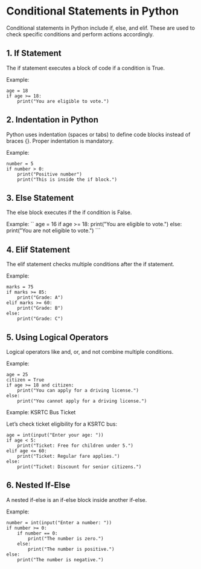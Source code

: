 # Conditional Statements in Python
Conditional statements in Python include if, else, and elif. These are used to check specific conditions and perform actions accordingly.

## 1. If Statement
The if statement executes a block of code if a condition is True.

Example:
```
age = 18
if age >= 18:
    print("You are eligible to vote.")
```
## 2. Indentation in Python
Python uses indentation (spaces or tabs) to define code blocks instead of braces {}. Proper indentation is mandatory.

Example:
```
number = 5
if number > 0:
    print("Positive number")
    print("This is inside the if block.")
```
## 3. Else Statement
The else block executes if the if condition is False.

Example:
``
age = 16
if age >= 18:
    print("You are eligible to vote.")
else:
    print("You are not eligible to vote.")
    ```
## 4. Elif Statement
The elif statement checks multiple conditions after the if statement.

Example:
```
marks = 75
if marks >= 85:
    print("Grade: A")
elif marks >= 60:
    print("Grade: B")
else:
    print("Grade: C")
```
## 5. Using Logical Operators
Logical operators like and, or, and not combine multiple conditions.

Example:
```
age = 25
citizen = True
if age >= 18 and citizen:
    print("You can apply for a driving license.")
else:
    print("You cannot apply for a driving license.")
```
 Example:  KSRTC Bus Ticket
 
Let’s check ticket eligibility for a KSRTC bus:

```
age = int(input("Enter your age: "))
if age < 5:
    print("Ticket: Free for children under 5.")
elif age <= 60:
    print("Ticket: Regular fare applies.")
else:
    print("Ticket: Discount for senior citizens.")
```
## 6. Nested If-Else
A nested if-else is an if-else block inside another if-else.

Example:
```
number = int(input("Enter a number: "))
if number >= 0:
    if number == 0:
        print("The number is zero.")
    else:
        print("The number is positive.")
else:
    print("The number is negative.")
```
